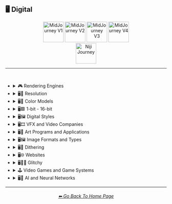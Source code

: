 <h2>🖥 Digital</h2>

<div align="center">

[<img src="https://github.com/willwulfken/MidJourney-Styles-and-Keywords-Reference/blob/main/Images/Repo_Parts/Buttons/Version_Buttons/button_version_V1_active.webp?raw=true" alt="MidJourney V1" height="64" />](https://github.com/willwulfken/MidJourney-Styles-and-Keywords-Reference/blob/main/Pages/MJ_V1/Style_Pages/Sphere/Digital.md)
[<img src="https://github.com/willwulfken/MidJourney-Styles-and-Keywords-Reference/blob/main/Images/Repo_Parts/Buttons/Version_Buttons/button_version_V2_inactive.webp?raw=true" alt="MidJourney V2" height="64" />](https://github.com/willwulfken/MidJourney-Styles-and-Keywords-Reference/blob/main/Pages/MJ_V2/Style_Pages/Sphere/Digital.md)
[<img src="https://github.com/willwulfken/MidJourney-Styles-and-Keywords-Reference/blob/main/Images/Repo_Parts/Buttons/Version_Buttons/button_version_V3_inactive.webp?raw=true" alt="MidJourney V3" height="64" />](https://github.com/willwulfken/MidJourney-Styles-and-Keywords-Reference/blob/main/Pages/MJ_V3/Style_Pages/Sphere/Digital.md)
[<img src="https://github.com/willwulfken/MidJourney-Styles-and-Keywords-Reference/blob/main/Images/Repo_Parts/Buttons/Version_Buttons/button_version_V4_inactive.webp?raw=true" alt="MidJourney V4" height="64" />](https://github.com/willwulfken/MidJourney-Styles-and-Keywords-Reference/blob/main/Pages/MJ_V4/Style_Pages/Just_The_Style/Digital.md)
<br>
[<img src="https://github.com/willwulfken/MidJourney-Styles-and-Keywords-Reference/blob/main/Images/Repo_Parts/Buttons/Version_Buttons/button_version_niji_inactive_full.webp?raw=true" alt="Niji Journey" height="64" />](https://github.com/willwulfken/MidJourney-Styles-and-Keywords-Reference/blob/main/Pages/Niji_Journey/Style_Pages/Digital.md)

</div>

<hr>
<br>


- <details><summary>🎮 Rendering Engines</summary><p><div align="center">

	| Octane | Cinema4D | C4D |
	| :-: | :-: | :-: |
	| <img src="https://github.com/willwulfken/MidJourney-Styles-and-Keywords-Reference/blob/main/Images/MJ_V1/Midjourney_Styles_(sphere)/sphere_Octane.webp?raw=true" width="256" /> | <img src="https://github.com/willwulfken/MidJourney-Styles-and-Keywords-Reference/blob/main/Images/MJ_V1/Midjourney_Styles_(sphere)/sphere_Cinema4D.webp?raw=true" width="256" /> | <img src="https://github.com/willwulfken/MidJourney-Styles-and-Keywords-Reference/blob/main/Images/MJ_V1/Midjourney_Styles_(sphere)/sphere_C4D.webp?raw=true" width="256" /> |
	
	<br>
	
	| Unreal Engine | Unity Engine |
	| :-: | :-: |
	| <img src="https://github.com/willwulfken/MidJourney-Styles-and-Keywords-Reference/blob/main/Images/MJ_V1/Midjourney_Styles_(sphere)/sphere_Unreal_Engine.webp?raw=true" width="256" /> | <img src="https://github.com/willwulfken/MidJourney-Styles-and-Keywords-Reference/blob/main/Images/MJ_V1/Midjourney_Styles_(sphere)/sphere_Unity_Engine.webp?raw=true" width="256" /> |
	
	<br>
	
	| Rendered in Houdini | Houdini-Render |
	| :-: | :-: |
	| <img src="https://github.com/willwulfken/MidJourney-Styles-and-Keywords-Reference/blob/main/Images/MJ_V1/Midjourney_Styles_(sphere)/sphere_Rendered_in_Houdini.webp?raw=true" width="256" /> | <img src="https://github.com/willwulfken/MidJourney-Styles-and-Keywords-Reference/blob/main/Images/MJ_V1/Midjourney_Styles_(sphere)/sphere_Houdini-Render.webp?raw=true" width="256" /> |

  </div></p></details>


- <details><summary>🖥📐 Resolution</summary><p><div align="center">

	| 4k | 8k |
	| :-: | :-: |
	| <img src="https://github.com/willwulfken/MidJourney-Styles-and-Keywords-Reference/blob/main/Images/MJ_V1/Midjourney_Styles_(sphere)/sphere_4k.webp?raw=true" width="256" /> | <img src="https://github.com/willwulfken/MidJourney-Styles-and-Keywords-Reference/blob/main/Images/MJ_V1/Midjourney_Styles_(sphere)/sphere_8k.webp?raw=true" width="256" /> |
	
	<br>
	
	| HD |
	| :-: |
	| <img src="https://github.com/willwulfken/MidJourney-Styles-and-Keywords-Reference/blob/main/Images/MJ_V1/Midjourney_Styles_(sphere)/sphere_HD.webp?raw=true" width="256" /> |

  </div></p></details>


- <details><summary>🖥🎨 Color Models</summary><p><div align="center">

	| RGB | CMYK |
	| :-: | :-: |
	| <img src="https://github.com/willwulfken/MidJourney-Styles-and-Keywords-Reference/blob/main/Images/MJ_V1/Midjourney_Styles_(sphere)/sphere_RGB.webp?raw=true" width="256" /> | <img src="https://github.com/willwulfken/MidJourney-Styles-and-Keywords-Reference/blob/main/Images/MJ_V1/Midjourney_Styles_(sphere)/sphere_CMYK.webp?raw=true" width="256" /> |
	
	<br>
	
	| Adobe RGB | ProPhoto RGB |
	| :-: | :-: |
	| <img src="https://github.com/willwulfken/MidJourney-Styles-and-Keywords-Reference/blob/main/Images/MJ_V1/Midjourney_Styles_(sphere)/sphere_Adobe_RGB.webp?raw=true" width="256" /> | <img src="https://github.com/willwulfken/MidJourney-Styles-and-Keywords-Reference/blob/main/Images/MJ_V1/Midjourney_Styles_(sphere)/sphere_ProPhoto_RGB.webp?raw=true" width="256" /> |

  </div></p></details>


- <details><summary>🖥🟩 1-bit - 16-bit</summary><p><div align="center">

	| 1-bit | 2-bit |
	| :-: | :-: |
	| <img src="https://github.com/willwulfken/MidJourney-Styles-and-Keywords-Reference/blob/main/Images/MJ_V1/Midjourney_Styles_(sphere)/sphere_1-bit.webp?raw=true" width="256" /> | <img src="https://github.com/willwulfken/MidJourney-Styles-and-Keywords-Reference/blob/main/Images/MJ_V1/Midjourney_Styles_(sphere)/sphere_2-bit.webp?raw=true" width="256" /> |
	
	<br>
	
	| 8-bit |
	| :-: |
	| <img src="https://github.com/willwulfken/MidJourney-Styles-and-Keywords-Reference/blob/main/Images/MJ_V1/Midjourney_Styles_(sphere)/sphere_8-bit.webp?raw=true" width="256" /> |
	
	<br>
	
	| 16-bit |
	| :-: |
	| <img src="https://github.com/willwulfken/MidJourney-Styles-and-Keywords-Reference/blob/main/Images/MJ_V1/Midjourney_Styles_(sphere)/sphere_16-bit.webp?raw=true" width="256" /> |

  </div></p></details>


- <details><summary>🖥🖼 Digital Styles</summary><p><div align="center">

    | Virtualcore | Technocore |
    | :-: | :-: |
    | <img src="https://github.com/willwulfken/MidJourney-Styles-and-Keywords-Reference/blob/main/Images/MJ_V1/Midjourney_Styles_(sphere)/sphere_Virtualcore.webp?raw=true" width="256" /> | <img src="https://github.com/willwulfken/MidJourney-Styles-and-Keywords-Reference/blob/main/Images/MJ_V1/Midjourney_Styles_(sphere)/sphere_Technocore.webp?raw=true" width="256" /> |

    <br>

    | Cyberdelic |
    | :-: |
    | <img src="https://github.com/willwulfken/MidJourney-Styles-and-Keywords-Reference/blob/main/Images/MJ_V1/Midjourney_Styles_(sphere)/sphere_Cyberdelic.webp?raw=true" width="256" /> |

    <br>

    | Analogpunk | Digitalpunk |
    | :-: | :-: |
    | <img src="https://github.com/willwulfken/MidJourney-Styles-and-Keywords-Reference/blob/main/Images/MJ_V1/Midjourney_Styles_(sphere)/sphere_Analogpunk.webp?raw=true" width="256" /> | <img src="https://github.com/willwulfken/MidJourney-Styles-and-Keywords-Reference/blob/main/Images/MJ_V1/Midjourney_Styles_(sphere)/sphere_Digitalpunk.webp?raw=true" width="256" /> |

    <br>

    | Emulated |
    | :-: |
    | <img src="https://github.com/willwulfken/MidJourney-Styles-and-Keywords-Reference/blob/main/Images/MJ_V1/Midjourney_Styles_(sphere)/sphere_Emulated.webp?raw=true" width="256" /> |

  </div></p></details>
 


- <details><summary>🖥🎞 VFX and Video Companies</summary><p><div align="center">

	| Disney | Pixar | Dreamworks |
    | :-: | :-: | :-: |
    | <img src="https://github.com/willwulfken/MidJourney-Styles-and-Keywords-Reference/blob/main/Images/MJ_V1/Midjourney_Styles_(sphere)/sphere_Disney.webp?raw=true" width="256" /> | <img src="https://github.com/willwulfken/MidJourney-Styles-and-Keywords-Reference/blob/main/Images/MJ_V1/Midjourney_Styles_(sphere)/sphere_Pixar.webp?raw=true" width="256" /> | <img src="https://github.com/willwulfken/MidJourney-Styles-and-Keywords-Reference/blob/main/Images/MJ_V1/Midjourney_Styles_(sphere)/sphere_Dreamworks.webp?raw=true" width="256" /> |

  </div></p></details>



- <details><summary>🖥🎨 Art Programs and Applications</summary><p><div align="center">

	| Microsoft Paint | MSPaint | Drawn in Kid Pix |
	| :-: | :-: | :-: |
	| <img src="https://github.com/willwulfken/MidJourney-Styles-and-Keywords-Reference/blob/main/Images/MJ_V1/Midjourney_Styles_(sphere)/sphere_Microsoft_Paint.webp?raw=true" width="256" /> | <img src="https://github.com/willwulfken/MidJourney-Styles-and-Keywords-Reference/blob/main/Images/MJ_V1/Midjourney_Styles_(sphere)/sphere_MSPaint.webp?raw=true" width="256" /> | <img src="https://github.com/willwulfken/MidJourney-Styles-and-Keywords-Reference/blob/main/Images/MJ_V1/Midjourney_Styles_(sphere)/sphere_Drawn_in_Kid_Pix.webp?raw=true" width="256" /> |
	
	<br>
	
	| Photoshop |
	| :-: |
	| <img src="https://github.com/willwulfken/MidJourney-Styles-and-Keywords-Reference/blob/main/Images/MJ_V1/Midjourney_Styles_(sphere)/sphere_Photoshop.webp?raw=true" width="256" /> |

  </div></p></details>



- <details><summary>🖥🖼 Image Formats and Types</summary><p><div align="center">
	
	| 3D Model | 3D Render | Precision Rendering |
	| :-: | :-: | :-: |
	| <img src="https://github.com/willwulfken/MidJourney-Styles-and-Keywords-Reference/blob/main/Images/MJ_V1/Midjourney_Styles_(sphere)/sphere_3D_Model.webp?raw=true" width="256" /> | <img src="https://github.com/willwulfken/MidJourney-Styles-and-Keywords-Reference/blob/main/Images/MJ_V1/Midjourney_Styles_(sphere)/sphere_3D_Render.webp?raw=true" width="256" /> | <img src="https://github.com/willwulfken/MidJourney-Styles-and-Keywords-Reference/blob/main/Images/MJ_V1/Midjourney_Styles_(sphere)/sphere_Precision_Rendering.webp?raw=true" width="256" /> |
	
	<br>
	
	| Lowpoly | Low Poly |
	| :-: | :-: |
	| <img src="https://github.com/willwulfken/MidJourney-Styles-and-Keywords-Reference/blob/main/Images/MJ_V1/Midjourney_Styles_(sphere)/sphere_Lowpoly.webp?raw=true" width="256" /> | <img src="https://github.com/willwulfken/MidJourney-Styles-and-Keywords-Reference/blob/main/Images/MJ_V1/Midjourney_Styles_(sphere)/sphere_Low_Poly.webp?raw=true" width="256" /> |
	
	<br>
	
	| Pixel Art | Voxel Art |
	| :-: | :-: |
	| <img src="https://github.com/willwulfken/MidJourney-Styles-and-Keywords-Reference/blob/main/Images/MJ_V1/Midjourney_Styles_(sphere)/sphere_Pixel_Art.webp?raw=true" width="256" /> | <img src="https://github.com/willwulfken/MidJourney-Styles-and-Keywords-Reference/blob/main/Images/MJ_V1/Midjourney_Styles_(sphere)/sphere_Voxel_Art.webp?raw=true" width="256" /> | 
	
	<br>

	| Algorithmic Art |
	| :-: |
	| <img src="https://github.com/willwulfken/MidJourney-Styles-and-Keywords-Reference/blob/main/Images/MJ_V1/Midjourney_Styles_(sphere)/sphere_Algorithmic_Art.webp?raw=true" width="256" /> |

  </div></p></details>



- <details><summary>🖥🏁 Dithering</summary><p><div align="center">

	| Dithering |
	| :-: |
	| <img src="https://github.com/willwulfken/MidJourney-Styles-and-Keywords-Reference/blob/main/Images/MJ_V1/Midjourney_Styles_(sphere)/sphere_Dithering.webp?raw=true" width="256" /> |
	
	<br>

	| Floyd–Steinberg Dithering | Bayer-Matrix Dithering |
	| :-: | :-: |
	| <img src="https://github.com/willwulfken/MidJourney-Styles-and-Keywords-Reference/blob/main/Images/MJ_V1/Midjourney_Styles_(sphere)/sphere_FloydSteinberg_Dithering.webp?raw=true" width="256" /> | <img src="https://github.com/willwulfken/MidJourney-Styles-and-Keywords-Reference/blob/main/Images/MJ_V1/Midjourney_Styles_(sphere)/sphere_Bayer-Matrix_Dithering.webp?raw=true" width="256" /> |

	<br>

	| Gradient-Based Error-Diffusion Dithering |
	| :-: |
	| <img src="https://github.com/willwulfken/MidJourney-Styles-and-Keywords-Reference/blob/main/Images/MJ_V1/Midjourney_Styles_(sphere)/sphere_Gradient-Based_Error-Diffusion_Dithering.webp?raw=true" width="256" /> |

  </div></p></details>



- <details><summary>🖥🌐 Websites</summary><p><div align="center">

	| Geocities |
	| :-: |
	| <img src="https://github.com/willwulfken/MidJourney-Styles-and-Keywords-Reference/blob/main/Images/MJ_V1/Midjourney_Styles_(sphere)/sphere_Geocities.webp?raw=true" width="256" /> |
	
	<br>

	| Artstation | Trending on Artstation |
	| :-: | :-: |
	| <img src="https://github.com/willwulfken/MidJourney-Styles-and-Keywords-Reference/blob/main/Images/MJ_V1/Midjourney_Styles_(sphere)/sphere_Artstation.webp?raw=true" width="256" /> | <img src="https://github.com/willwulfken/MidJourney-Styles-and-Keywords-Reference/blob/main/Images/MJ_V1/Midjourney_Styles_(sphere)/sphere_Trending_on_Artstation.webp?raw=true" width="256" /> |
	
	<br>
	
	| Art on Instagram |
	| :-: |
	| <img src="https://github.com/willwulfken/MidJourney-Styles-and-Keywords-Reference/blob/main/Images/MJ_V1/Midjourney_Styles_(sphere)/sphere_Art_on_Instagram.webp?raw=true" width="256" /> |

  </div></p></details>


- <details><summary>🖥👩‍💻 Glitchy</summary><p><div align="center">

	| Glitchy | Glitching |
	| :-: | :-: |
	| <img src="https://github.com/willwulfken/MidJourney-Styles-and-Keywords-Reference/blob/main/Images/MJ_V1/Midjourney_Styles_(sphere)/sphere_Glitchy.webp?raw=true" width="256" /> | <img src="https://github.com/willwulfken/MidJourney-Styles-and-Keywords-Reference/blob/main/Images/MJ_V1/Midjourney_Styles_(sphere)/sphere_Glitching.webp?raw=true" width="256" /> |
	
	<br>
	
	| Databending |
	| :-: |
	| <img src="https://github.com/willwulfken/MidJourney-Styles-and-Keywords-Reference/blob/main/Images/MJ_V1/Midjourney_Styles_(sphere)/sphere_Databending.webp?raw=true" width="256" /> |

  </div></p></details>


- <details><summary>🕹 Video Games and Game Systems</summary><p>

  - <details><summary>🕹🖼 Video Game Styles</summary><p><div align="center">

	| Tetris |
	| :-: |
	| <img src="https://github.com/willwulfken/MidJourney-Styles-and-Keywords-Reference/blob/main/Images/MJ_V1/Midjourney_Styles_(sphere)/sphere_Tetris.webp?raw=true" width="256" /> |

	<br>

	| Minecraft |
	| :-: |
	| <img src="https://github.com/willwulfken/MidJourney-Styles-and-Keywords-Reference/blob/main/Images/MJ_V1/Midjourney_Styles_(sphere)/sphere_Minecraft.webp?raw=true" width="256" /> |

	<br>

	| Terraria |
	| :-: |
	| <img src="https://github.com/willwulfken/MidJourney-Styles-and-Keywords-Reference/blob/main/Images/MJ_V1/Midjourney_Styles_(sphere)/sphere_Terraria.webp?raw=true" width="256" /> |

	</div></p></details>

  </p></details>


- <details><summary>🖥🧠 AI and Neural Networks</summary><p><div align="center">

	| Neural Style Transfer |
	| :-: |
	| <img src="https://github.com/willwulfken/MidJourney-Styles-and-Keywords-Reference/blob/main/Images/MJ_V1/Midjourney_Styles_(sphere)/sphere_Neural_Style_Transfer.webp?raw=true" width="256" /> |

	| Deep Dream |
	| :-: |
	| <img src="https://github.com/willwulfken/MidJourney-Styles-and-Keywords-Reference/blob/main/Images/MJ_V1/Midjourney_Styles_(sphere)/sphere_Deep_Dream.webp?raw=true" width="256" /> |
	
	<br>

	| Generated by Midjourney | Generated by Dall-e |
    | :-: | :-: |
    | <img src="https://github.com/willwulfken/MidJourney-Styles-and-Keywords-Reference/blob/main/Images/MJ_V1/Midjourney_Styles_(sphere)/sphere_Generated_by_Midjourney.webp?raw=true" width="256" /> | <img src="https://github.com/willwulfken/MidJourney-Styles-and-Keywords-Reference/blob/main/Images/MJ_V1/Midjourney_Styles_(sphere)/sphere_Generated_by_Dall-e.webp?raw=true" width="256" /> |

  </div></p></details>



<hr><!--------------->
<div align="center">
<h6><a href="https://github.com/willwulfken/MidJourney-Styles-and-Keywords-Reference/blob/main/README.md">⬅ Go Back To Home Page</a></h6>
</div>
